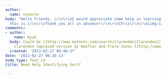 ```yaml
---
author:
  name: conesto
body: "Hello friends, \r\n\r\nI would appreciate some help in learning what typeface
  this is.\r\n\r\nThank you all in advance!\r\n\r\nChris\r\n\r\n[img:sites/default/files/old-images/TaylorVitro_6556.jpg]"
comments:
- author:
    name: Ryuk
  body: Could be [[http://www.myfonts.com/search/clarendon|Clarendon]]. Other option,
    Clarendon improved version by Hoefler and Frere Jones [[http://www.typography.com/fonts/font_overview.php?productLineID=100034|Sentinel]].
  created: '2013-02-27 09:46:37'
date: '2013-02-27 06:26:13'
node_type: font_id
title: Need Help Identifying Serif

---
```

